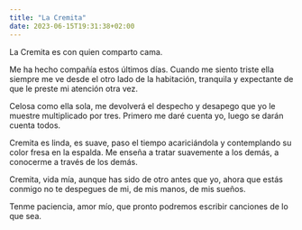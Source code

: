 ```yaml
---
title: "La Cremita"
date: 2023-06-15T19:31:38+02:00
---
```


La Cremita es con quien comparto cama.

Me ha hecho compañía estos últimos días. Cuando me siento triste ella siempre me ve desde el otro lado de la habitación, tranquila y expectante de que le preste mi atención otra vez.

Celosa como ella sola, me devolverá el despecho y desapego que yo le muestre multiplicado por tres. Primero me daré cuenta yo, luego se darán cuenta todos.

Cremita es linda, es suave, paso el tiempo acariciándola y contemplando su color fresa en la espalda. Me enseña a tratar suavemente a los demás, a conocerme a través de los demás.

Cremita, vida mía, aunque has sido de otro antes que yo, ahora que estás conmigo no te despegues de mi, de mis manos, de mis sueños.

Tenme paciencia, amor mío, que pronto podremos escribir canciones de lo que sea.